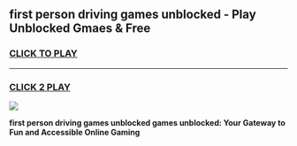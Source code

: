 
## first person driving games unblocked - Play Unblocked Gmaes & Free
<h3>
<a href="https://premium.freeplayer.one?title=first_person_driving_games_unblocked&ref=19F">CLICK TO PLAY</a></h3>
<hr>

<h3>
<a href="https://premium.freeplayer.one?title=first_person_driving_games_unblocked&ref=19F">CLICK 2 PLAY</a>
  
</h3>

<a href="https://premium.freeplayer.one?title=first_person_driving_games_unblocked&ref=19F/"><img src="https://clearcache.store/games.png"></a>


**first person driving games unblocked games unblocked: Your Gateway to Fun and Accessible Online Gaming**
